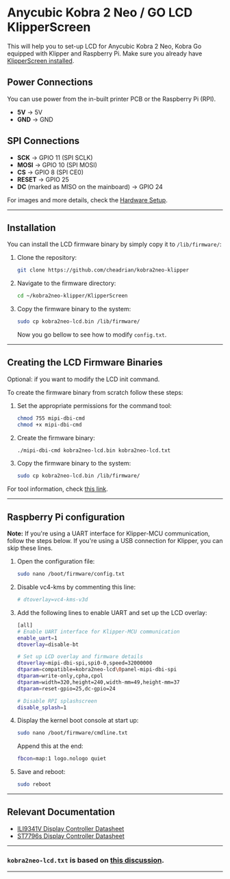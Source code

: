 # Anycubic Kobra 2 Neo / GO LCD KlipperScreen

This will help you to set-up LCD for Anycubic Kobra 2 Neo, Kobra Go equipped with Klipper and Raspberry Pi.
Make sure you already have [KlipperScreen installed](https://klipperscreen.readthedocs.io/en/latest/Installation/).

## Power Connections
You can use power from the in-built printer PCB or the Raspberry Pi (RPI).

- **5V** -> 5V
- **GND** -> GND

## SPI Connections
- **SCK** -> GPIO 11 (SPI SCLK)
- **MOSI** -> GPIO 10 (SPI MOSI)
- **CS** -> GPIO 8 (SPI CE0)
- **RESET** -> GPIO 25
- **DC** (marked as MISO on the mainboard) -> GPIO 24

For images and more details, check the [Hardware Setup](https://github.com/jokubasver/Anycubic-Kobra-Go-Neo-LCD-Driver?tab=readme-ov-file#hardware-setup).

---

## Installation

You can install the LCD firmware binary by simply copy it to `/lib/firmware/`:

1. Clone the repository:

    ```bash
    git clone https://github.com/cheadrian/kobra2neo-klipper
    ```

2. Navigate to the firmware directory:

    ```bash
    cd ~/kobra2neo-klipper/KlipperScreen
    ```
3. Copy the firmware binary to the system:

    ```bash
    sudo cp kobra2neo-lcd.bin /lib/firmware/
    ```
   Now you go bellow to see how to modify `config.txt`.
---

## Creating the LCD Firmware Binaries

Optional: if you want to modify the LCD init command.

To create the firmware binary from scratch follow these steps:

1. Set the appropriate permissions for the command tool:

    ```bash
    chmod 755 mipi-dbi-cmd
    chmod +x mipi-dbi-cmd
    ```

2. Create the firmware binary:

    ```bash
    ./mipi-dbi-cmd kobra2neo-lcd.bin kobra2neo-lcd.txt
    ```

3. Copy the firmware binary to the system:

    ```bash
    sudo cp kobra2neo-lcd.bin /lib/firmware/
    ```

For tool information, check [this link](https://github.com/notro/panel-mipi-dbi/wiki).

---

## Raspberry Pi configuration

**Note:** If you're using a UART interface for Klipper-MCU communication, follow the steps below. If you're using a USB connection for Klipper, you can skip these lines.

1. Open the configuration file:

    ```bash
    sudo nano /boot/firmware/config.txt
    ```
	
2. Disable vc4-kms by commenting this line:

	```bash
	# dtoverlay=vc4-kms-v3d
	```

3. Add the following lines to enable UART and set up the LCD overlay:

    ```bash
    [all]
    # Enable UART interface for Klipper-MCU communication
    enable_uart=1
    dtoverlay=disable-bt
    
    # Set up LCD overlay and firmware details
    dtoverlay=mipi-dbi-spi,spi0-0,speed=32000000
    dtparam=compatible=kobra2neo-lcd\0panel-mipi-dbi-spi
    dtparam=write-only,cpha,cpol
    dtparam=width=320,height=240,width-mm=49,height-mm=37
    dtparam=reset-gpio=25,dc-gpio=24
	
	# Disable RPI splashscreen
	disable_splash=1
	
    ```
	
4. Display the kernel boot console at start up:

	```bash
	sudo nano /boot/firmware/cmdline.txt
	```
	
	Append this at the end:

	```bash
	fbcon=map:1 logo.nologo quiet
	```

5. Save and reboot:

    ```bash
    sudo reboot
    ```

---

## Relevant Documentation

- [ILI9341V Display Controller Datasheet](https://www.orientdisplay.com/pdf/ILI9341V.pdf)
- [ST7796s Display Controller Datasheet](https://www.displayfuture.com/Display/datasheet/controller/ST7796s.pdf)

---

### `kobra2neo-lcd.txt` is based on [this discussion](https://forums.raspberrypi.com/viewtopic.php?p=2207118#p2207118).

---

